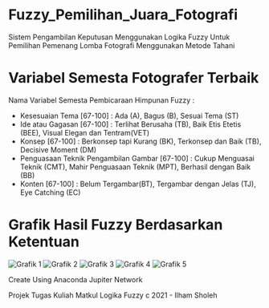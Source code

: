 # Fuzzy_Pemilihan_Juara_Fotografi
Sistem Pengambilan Keputusan Menggunakan Logika Fuzzy Untuk Pemilihan Pemenang Lomba Fotografi Menggunakan Metode Tahani
# Variabel Semesta Fotografer Terbaik

Nama Variabel	Semesta Pembicaraan	Himpunan Fuzzy : 
- Kesesuaian Tema	[67-100] : 
    Ada (A), Bagus (B), Sesuai Tema (ST)
- Ide atau Gagasan 	[67-100] :
    Terlihat Berusaha (TB), Baik Etis Etetis (BEE), Visual Elegan dan Tentram(VET)
- Konsep	[67-100] :
    Berkonsep tapi Kurang (BK), Terkonsep dan Baik (TB), Decisive Moment (DM)
- Penguasaan Teknik Pengambilan Gambar	[67-100] :
    Cukup Menguasai Teknik (CMT), Mahir Penguasaan Teknik (MPT), Berhasil dengan Baik (BB)
- Konten	[67-100] :
    Belum Tergambar(BT), Tergambar dengan Jelas (TJ), Eye Catching (EC)

# Grafik Hasil Fuzzy Berdasarkan Ketentuan
![Grafik 1](https://github.com/SholehUyee/Fuzzy_Pemilihan_Juara_Fotografi/assets/120776794/97edfc0e-37f9-4bb4-b1c8-f2d24754de46)
![Grafik 2](https://github.com/SholehUyee/Fuzzy_Pemilihan_Juara_Fotografi/assets/120776794/4f44a6d7-c7ea-4a32-9876-43ad9d9f447c)
![Grafik 3](https://github.com/SholehUyee/Fuzzy_Pemilihan_Juara_Fotografi/assets/120776794/34197fc8-7623-4533-ba77-62c9a6cb0bc2)
![Grafik 4](https://github.com/SholehUyee/Fuzzy_Pemilihan_Juara_Fotografi/assets/120776794/79de3548-1a19-4110-a9a4-1e7286366c0a)
![Grafik 5](https://github.com/SholehUyee/Fuzzy_Pemilihan_Juara_Fotografi/assets/120776794/291540b8-2e2b-46df-b3bc-98bd25453394)

Create Using Anaconda Jupiter Network 

Projek Tugas Kuliah Matkul Logika Fuzzy 
c 2021 - Ilham Sholeh
